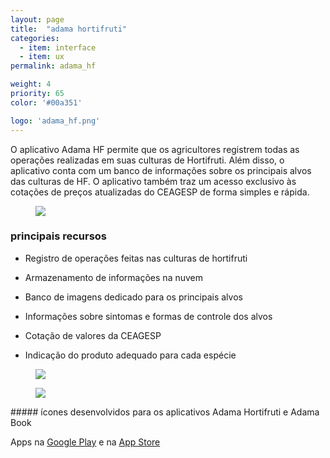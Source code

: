 ```yaml
---
layout: page
title:  "adama hortifruti"
categories:
  - item: interface
  - item: ux
permalink: adama_hf

weight: 4
priority: 65
color: '#00a351'

logo: 'adama_hf.png'
---
```


O aplicativo Adama HF permite que os agricultores registrem todas as operações realizadas em suas culturas de Hortifruti. Além disso, o aplicativo conta com um banco de informações sobre os principais alvos das culturas de HF. O aplicativo também traz um acesso exclusivo às cotações de preços atualizadas do CEAGESP de forma simples e rápida.

<figure><img class="img_small" src="{{ site.baseurl }}/assets/adama_hf/func.png"/></figure>

### principais recursos

- Registro de operações feitas nas culturas de hortifruti

- Armazenamento de informações na nuvem

- Banco de imagens dedicado para os principais alvos

- Informações sobre sintomas e formas de controle dos alvos

- Cotação de valores da CEAGESP

- Indicação do produto adequado para cada espécie

<figure><img class="img_small" src="{{ site.baseurl }}/assets/adama_hf/proj_hortifruti.png"/></figure>

<figure><img class="img_small" src="{{ site.baseurl }}/assets/adama_book/culturas.png"/></figure>
##### ícones desenvolvidos para os aplicativos Adama Hortifruti e Adama Book

Apps na [Google Play](https://play.google.com/store/apps/details?id=br.com.livetouch.adamahortifruti) e na [App Store](https://itunes.apple.com/br/app/adama-hf/id1171143876?mt=8)
